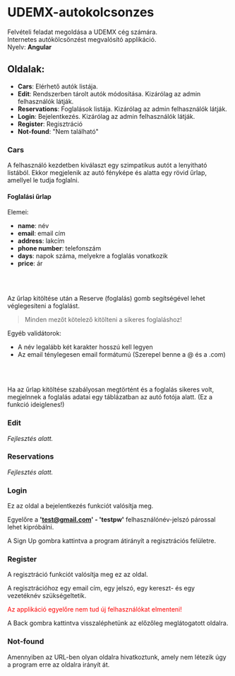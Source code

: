 # UDEMX-autokolcsonzes
Felvételi feladat megoldása a UDEMX cég számára.<br>
Internetes autókölcsönzést megvalósító applikáció.<br>
Nyelv: **Angular**

## Oldalak:
- **Cars**: Elérhető autók listája.
- **Edit**: Rendszerben tárolt autók módosítása. Kizárólag az admin felhasználók látják.
- **Reservations**: Foglalások listája. Kizárólag az admin felhasználók látják.
- **Login**: Bejelentkezés. Kizárólag az admin felhasználók látják.
- **Register**: Regisztráció
- **Not-found**: "Nem található"


### Cars

A felhasználó kezdetben kiválaszt egy szimpatikus autót a lenyitható listából. Ekkor megjelenik az autó fényképe és alatta egy rövid űrlap, amellyel le tudja foglalni.

#### Foglalási űrlap

Elemei:
- **name**: név 
- **email**: email cím
- **address**: lakcím
- **phone number**: telefonszám
- **days**: napok száma, melyekre a foglalás vonatkozik
- **price**: ár
<br>
<br>

Az űrlap kitöltése után a Reserve (foglalás) gomb segítségével lehet véglegesíteni a foglalást.

>Minden mezőt kötelező kitölteni a sikeres foglaláshoz!

Egyéb validátorok:
- A név legalább két karakter hosszú kell legyen
- Az email ténylegesen email formátumú (Szerepel benne a @ és a .com)
<br>
<br>

Ha az űrlap kitöltése szabályosan megtörtént és a foglalás sikeres volt, megjelnnek a foglalás adatai egy táblázatban az autó fotója alatt. (Ez a funkció ideiglenes!)

### Edit

_Fejlesztés alatt._

### Reservations

_Fejlesztés alatt._

### Login

Ez az oldal a bejelentkezés funkciót valósítja meg.

Egyelőre a **'test@gmail.com' - 'testpw'** felhasználónév-jelszó párossal lehet kipróbálni.

A Sign Up gombra kattintva a program átirányít a regisztrációs felületre.

### Register

A regisztráció funkciót valósítja meg ez az oldal.

A regisztrációhoz egy email cím, egy jelszó, egy kereszt- és egy vezetéknév szükségeltetik.

<span style="color:red">Az applikáció egyelőre nem tud új felhasználókat elmenteni!</span>

A Back gombra kattintva visszaléphetünk az előzőleg meglátogatott oldalra.

### Not-found

Amennyiben az URL-ben olyan oldalra hivatkoztunk, amely nem létezik úgy a program erre az oldalra irányít át.



